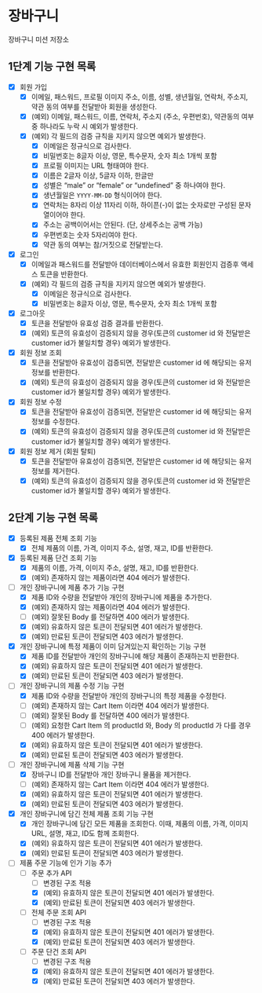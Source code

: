 # 장바구니

장바구니 미션 저장소

## 1단계 기능 구현 목록

- [x] 회원 가입
    - [x] 이메일, 패스워드, 프로필 이미지 주소, 이름, 성별, 생년월일, 연락처, 주소지, 약관 동의 여부를 전달받아 회원을 생성한다.
    - [x] (예외) 이메일, 패스워드, 이름, 연락처, 주소지 (주소, 우편번호), 약관동의 여부 중 하나라도 누락 시 예외가 발생한다.
    - [x] (예외) 각 필드의 검증 규칙을 지키지 않으면 예외가 발생한다.
        - [x] 이메일은 정규식으로 검사한다.
        - [x] 비밀번호는 8글자 이상, 영문, 특수문자, 숫자 최소 1개씩 포함
        - [x] 프로필 이미지는 URL 형태여야 한다.
        - [x] 이름은 2글자 이상, 5글자 이하, 한글만
        - [x] 성별은 “male” or “female” or “undefined” 중 하나여야 한다.
        - [x] 생년월일은 `YYYY-MM-DD` 형식이어야 한다.
        - [x] 연락처는 8자리 이상 11자리 이하, 하이픈(-)이 없는 숫자로만 구성된 문자열이어야 한다.
        - [x] 주소는 공백이어서는 안된다. (단, 상세주소는 공백 가능)
        - [x] 우편번호는 숫자 5자리여야 한다.
        - [x] 약관 동의 여부는 참/거짓으로 전달받는다.
- [x] 로그인
    - [x] 이메일과 패스워드를 전달받아 데이터베이스에서 유효한 회원인지 검증후 액세스 토큰을 반환한다.
    - [x] (예외) 각 필드의 검증 규칙을 지키지 않으면 예외가 발생한다.
        - [x] 이메일은 정규식으로 검사한다.
        - [x] 비밀번호는 8글자 이상, 영문, 특수문자, 숫자 최소 1개씩 포함
- [x] 로그아웃
    - [x] 토큰을 전달받아 유효성 검증 결과를 반환한다.
    - [x] (예외) 토큰의 유효성이 검증되지 않을 경우(토큰의 customer id 와 전달받은 customer id가 불일치할 경우) 예외가 발생한다.
- [x] 회원 정보 조회
    - [x] 토큰을 전달받아 유효성이 검증되면, 전달받은 customer id 에 해당되는 유저 정보를 반환한다.
    - [x] (예외) 토큰의 유효성이 검증되지 않을 경우(토큰의 customer id 와 전달받은 customer id가 불일치할 경우) 예외가 발생한다.
- [x] 회원 정보 수정
    - [x] 토큰을 전달받아 유효성이 검증되면, 전달받은 customer id 에 해당되는 유저 정보를 수정한다.
    - [x] (예외) 토큰의 유효성이 검증되지 않을 경우(토큰의 customer id 와 전달받은 customer id가 불일치할 경우) 예외가 발생한다.
- [x] 회원 정보 제거 (회원 탈퇴)
    - [x] 토큰을 전달받아 유효성이 검증되면, 전달받은 customer id 에 해당되는 유저 정보를 제거한다.
    - [x] (예외) 토큰의 유효성이 검증되지 않을 경우(토큰의 customer id 와 전달받은 customer id가 불일치할 경우) 예외가 발생한다.

## 2단계 기능 구현 목록

- [x] 등록된 제품 전체 조회 기능
    - [x] 전체 제품의 이름, 가격, 이미지 주소, 설명, 재고, ID를 반환한다.

- [x] 등록된 제품 단건 조회 기능
    - [x] 제품의 이름, 가격, 이미지 주소, 설명, 재고, ID를 반환한다.
    - [x] (예외) 존재하지 않는 제품이라면 404 에러가 발생한다.

- [ ] 개인 장바구니에 제품 추가 기능 구현
    - [x] 제품 ID와 수량을 전달받아 개인의 장바구니에 제품을 추가한다.
    - [x] (예외) 존재하지 않는 제품이라면 404 에러가 발생한다.
    - [ ] (예외) 잘못된 Body 를 전달하면 400 에러가 발생한다.
    - [x] (예외) 유효하지 않은 토큰이 전달되면 401 에러가 발생한다.
    - [x] (예외) 만료된 토큰이 전달되면 403 에러가 발생한다.

- [x] 개인 장바구니에 특정 제품이 이미 담겨있는지 확인하는 기능 구현
    - [x] 제품 ID를 전달받아 개인의 장바구니에 해당 제품이 존재하는지 반환한다.
    - [x] (예외) 유효하지 않은 토큰이 전달되면 401 에러가 발생한다.
    - [x] (예외) 만료된 토큰이 전달되면 403 에러가 발생한다.

- [ ] 개인 장바구니의 제품 수정 기능 구현
    - [x] 제품 ID와 수량을 전달받아 개인의 장바구니의 특정 제품을 수정한다.
    - [ ] (예외) 존재하지 않는 Cart Item 이라면 404 에러가 발생한다.
    - [ ] (예외) 잘못된 Body 를 전달하면 400 에러가 발생한다.
    - [ ] (예외) 요청한 Cart Item 의 productId 와, Body 의 productId 가 다를 경우 400 에러가 발생한다.
    - [x] (예외) 유효하지 않은 토큰이 전달되면 401 에러가 발생한다.
    - [x] (예외) 만료된 토큰이 전달되면 403 에러가 발생한다.

- [ ] 개인 장바구니에 제품 삭제 기능 구현
    - [x] 장바구니 ID를 전달받아 개인 장바구니 물품을 제거한다.
    - [ ] (예외) 존재하지 않는 Cart Item 이라면 404 에러가 발생한다.
    - [x] (예외) 유효하지 않은 토큰이 전달되면 401 에러가 발생한다.
    - [x] (예외) 만료된 토큰이 전달되면 403 에러가 발생한다.

- [x] 개인 장바구니에 담긴 전체 제품 조회 기능 구현
    - [x] 개인 장바구니에 담긴 모든 제품을 조회한다. 이때, 제품의 이름, 가격, 이미지 URL, 설명, 재고, ID도 함께 조회한다.
    - [x] (예외) 유효하지 않은 토큰이 전달되면 401 에러가 발생한다.
    - [x] (예외) 만료된 토큰이 전달되면 403 에러가 발생한다.

- [ ] 제품 주문 기능에 인가 기능 추가
    - [ ] 주문 추가 API
        - [ ] 변경된 구조 적용
        - [x] (예외) 유효하지 않은 토큰이 전달되면 401 에러가 발생한다.
        - [x] (예외) 만료된 토큰이 전달되면 403 에러가 발생한다.
    - [ ] 전체 주문 조회 API
        - [ ] 변경된 구조 적용
        - [x] (예외) 유효하지 않은 토큰이 전달되면 401 에러가 발생한다.
        - [x] (예외) 만료된 토큰이 전달되면 403 에러가 발생한다.
    - [ ] 주문 단건 조회 API
        - [ ] 변경된 구조 적용
        - [x] (예외) 유효하지 않은 토큰이 전달되면 401 에러가 발생한다.
        - [x] (예외) 만료된 토큰이 전달되면 403 에러가 발생한다.
